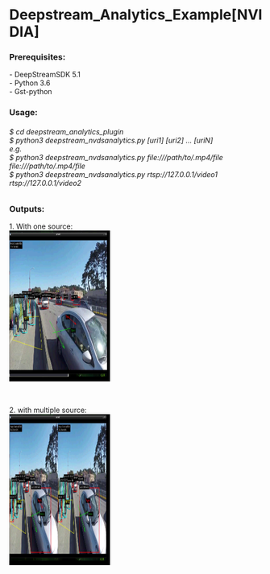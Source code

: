 # Deepstream_Analytics_Example[NVIDIA]

<h3>Prerequisites:</h3>
- DeepStreamSDK 5.1<br>
- Python 3.6<br>
- Gst-python<br>

<h3> Usage:</h3>
<h6>$ cd deepstream_analytics_plugin <br>
  $ python3 deepstream_nvdsanalytics.py [uri1] [uri2] ... [uriN]<br>
e.g.<br>
  $ python3 deepstream_nvdsanalytics.py file:///path/to/.mp4/file file:///path/to/.mp4/file<br>
  $ python3 deepstream_nvdsanalytics.py rtsp://127.0.0.1/video1 rtsp://127.0.0.1/video2<br> </h6>
  

<h3>Outputs: </h3>
<p>
 1. With one source:<br>
 <img src="./deepstream_analytics_plugin/op_images/single_source.png", height="300", width="200"></img>&nbsp&nbsp&nbsp&nbsp
 </p><br>
 
<p>
 2. with multiple source:<br>
 <img src="./deepstream_analytics_plugin/op_images/multi_source.png", height="300", width="200"></img>&nbsp&nbsp&nbsp&nbsp
 </p><br>

